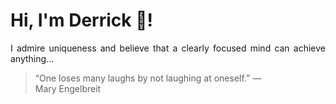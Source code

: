 # Hi, I'm Derrick 👋!
<p align="justify">I admire uniqueness and believe that a clearly focused mind can achieve anything...</p> 
<!-- #quote-start -->
<blockquote>&ldquo;One loses many laughs by not laughing at oneself.&rdquo; &mdash; <footer>Mary Engelbreit</footer></blockquote>
<!-- #quote-end -->
